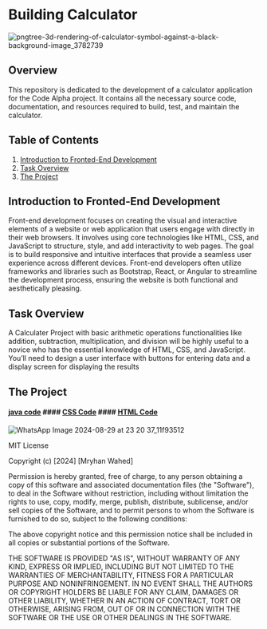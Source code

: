 # Building Calculator

![pngtree-3d-rendering-of-calculator-symbol-against-a-black-background-image_3782739](https://github.com/user-attachments/assets/407af1a9-69d2-46ba-9283-06282614d12f)



## Overview

This repository is dedicated to the development of a calculator application for the Code Alpha project. It contains all the necessary source code, documentation, and resources required to build, test, and maintain the calculator.

## Table of Contents

1. [Introduction to Fronted-End Development](#Introduction-to-Fronted-End-Development)
2. [Task Overview](#Task-Overview)
3. [The Project](#The-Project)
 

## Introduction to Fronted-End Development

Front-end development focuses on creating the visual and interactive elements of a website or web application that users engage with directly in their web browsers. It involves using core technologies like HTML, CSS, and JavaScript to structure, style, and add interactivity to web pages. The goal is to build responsive and intuitive interfaces that provide a seamless user experience across different devices. Front-end developers often utilize frameworks and libraries such as Bootstrap, React, or Angular to streamline the development process, ensuring the website is both functional and aesthetically pleasing.

## Task Overview

A Calculater Project with basic arithmetic operations functionalities like addition, subtraction, multiplication, and division will be highly useful to a novice who has the essential knowledge of HTML, CSS, and JavaScript. You’ll need to design a user interface with buttons for entering data and a display screen for displaying the results

## The Project

  #### [java code](java_code/code)   #### [CSS Code](css_code/code)    #### [HTML Code](html_code/code)

  ![WhatsApp Image 2024-08-29 at 23 20 37_11f93512](https://github.com/user-attachments/assets/ac4045ad-7573-4ee3-b163-837d22c76257)


MIT License

Copyright (c) [2024] [Mryhan Wahed]

Permission is hereby granted, free of charge, to any person obtaining a copy
of this software and associated documentation files (the "Software"), to deal
in the Software without restriction, including without limitation the rights
to use, copy, modify, merge, publish, distribute, sublicense, and/or sell
copies of the Software, and to permit persons to whom the Software is
furnished to do so, subject to the following conditions:

The above copyright notice and this permission notice shall be included in all
copies or substantial portions of the Software.

THE SOFTWARE IS PROVIDED "AS IS", WITHOUT WARRANTY OF ANY KIND, EXPRESS OR
IMPLIED, INCLUDING BUT NOT LIMITED TO THE WARRANTIES OF MERCHANTABILITY,
FITNESS FOR A PARTICULAR PURPOSE AND NONINFRINGEMENT. IN NO EVENT SHALL THE
AUTHORS OR COPYRIGHT HOLDERS BE LIABLE FOR ANY CLAIM, DAMAGES OR OTHER
LIABILITY, WHETHER IN AN ACTION OF CONTRACT, TORT OR OTHERWISE, ARISING FROM,
OUT OF OR IN CONNECTION WITH THE SOFTWARE OR THE USE OR OTHER DEALINGS IN THE
SOFTWARE.
